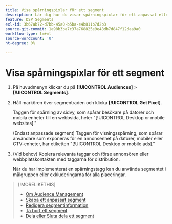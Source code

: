 ```yaml
---
title: Visa spårningspixlar för ett segment
description: Lär dig hur du visar spårningspixlar för ett anpassat eller CCPA-avanmäl dig från ett försäljningssegment.
feature: DSP Segments
exl-id: 3b67ab72-d7bb-45a0-b5ba-e4b811b7d2b3
source-git-commit: 1a98b3ba7c37a768825e9e48db7d847f12daa9a0
workflow-type: tm+mt
source-wordcount: '0'
ht-degree: 0%

---
```


# Visa spårningspixlar för ett segment

1. På huvudmenyn klickar du på **[!UICONTROL Audiences]** > **[!UICONTROL Segments]**.

1. Håll markören över segmentraden och klicka **[!UICONTROL Get Pixel]**.

   Taggen för spårning av sidvy, som spårar besökare på datorer och mobila enheter till en webbsida, heter &quot;[!UICONTROL Desktop or mobile websites].&quot;

   (Endast anpassade segment) Taggen för visningsspårning, som spårar användare som exponeras för en annonsenhet på datorer, mobiler eller CTV-enheter, har etiketten &quot;[!UICONTROL Desktop or mobile ads].&quot;

1. (Vid behov) Kopiera relevanta taggar och förse annonsören eller webbplatskontakten med taggarna för distribution.

   När du har implementerat en spårningstagg kan du använda segmentet i målgruppen eller exkluderingarna för alla placeringar.

>[!MORELIKETHIS]
>
>* [Om Audience Management](audience-about.md)
>* [Skapa ett anpassat segment](custom-segment-create.md)
>* [Redigera segmentinformation](segment-edit.md)
>* [Ta bort ett segment](segment-delete.md)
>* [Dela eller Sluta dela ett segment](segment-share.md)

